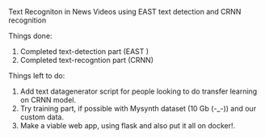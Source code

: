 Text Recogniton in News Videos using EAST text detection and CRNN recognition

Things done:
1) Completed text-detection part (EAST )
2) Completed text-recogntion part (CRNN) 

Things left to do:
1) Add text datagenerator script for people looking to do transfer learning on CRNN model.
2) Try training part, if possible with Mysynth dataset (10 Gb (-_-)) and our custom data.
3) Make a viable web app, using flask and also put it all on docker!.

